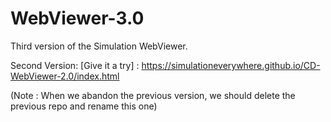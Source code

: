 # WebViewer-3.0
Third version of the Simulation WebViewer.

Second Version: [Give it a try] : https://simulationeverywhere.github.io/CD-WebViewer-2.0/index.html

(Note : When we abandon the previous version, we should delete the previous repo and rename this one)


